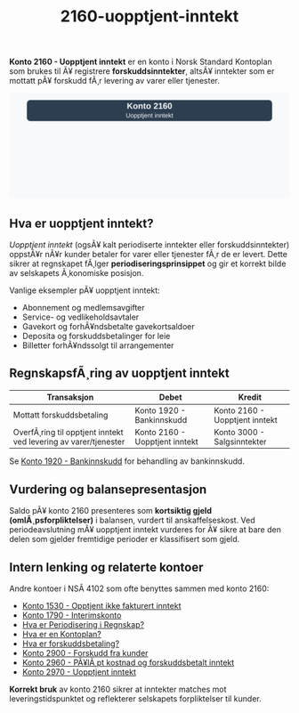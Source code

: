 ﻿---
title: "2160-uopptjent-inntekt"
meta_title: "2160-uopptjent-inntekt"
meta_description: "**Konto 2160 - Uopptjent inntekt** er en konto i Norsk Standard Kontoplan som brukes til Ã¥ registrere **forskuddsinntekter**, altsÃ¥ inntekter som er mottatt p..."
slug: 2160-uopptjent-inntekt
type: blog
layout: pages/single
---

**Konto 2160 - Uopptjent inntekt** er en konto i Norsk Standard Kontoplan som brukes til Ã¥ registrere **forskuddsinntekter**, altsÃ¥ inntekter som er mottatt pÃ¥ forskudd fÃ¸r levering av varer eller tjenester.

![Illustrasjon av konto 2160 Uopptjent inntekt](2160-uopptjent-inntekt-image.svg)

## Hva er uopptjent inntekt?

*Uopptjent inntekt* (ogsÃ¥ kalt periodiserte inntekter eller forskuddsinntekter) oppstÃ¥r nÃ¥r kunder betaler for varer eller tjenester fÃ¸r de er levert. Dette sikrer at regnskapet fÃ¸lger **periodiseringsprinsippet** og gir et korrekt bilde av selskapets Ã¸konomiske posisjon.

Vanlige eksempler pÃ¥ uopptjent inntekt:

* Abonnement og medlemsavgifter
* Service- og vedlikeholdsavtaler
* Gavekort og forhÃ¥ndsbetalte gavekortsaldoer
* Deposita og forskuddsbetalinger for leie
* Billetter forhÃ¥ndssolgt til arrangementer

## RegnskapsfÃ¸ring av uopptjent inntekt

| Transaksjon                                               | Debet                           | Kredit                            |
|-----------------------------------------------------------|---------------------------------|-----------------------------------|
| Mottatt forskuddsbetaling                                 | Konto 1920 - Bankinnskudd       | Konto 2160 - Uopptjent inntekt    |
| OverfÃ¸ring til opptjent inntekt ved levering av varer/tjenester | Konto 2160 - Uopptjent inntekt | Konto 3000 - Salgsinntekter       |

Se [Konto 1920 - Bankinnskudd](/blogs/kontoplan/1920-bankinnskudd "Konto 1920 - Bankinnskudd") for behandling av bankinnskudd.

## Vurdering og balansepresentasjon

Saldo pÃ¥ konto 2160 presenteres som **kortsiktig gjeld (omlÃ¸psforpliktelser)** i balansen, vurdert til anskaffelseskost. Ved periodeavslutning mÃ¥ uopptjent inntekt vurderes for Ã¥ sikre at bare den delen som gjelder fremtidige perioder er klassifisert som gjeld.

## Intern lenking og relaterte kontoer

Andre kontoer i NSÂ 4102 som ofte benyttes sammen med konto 2160:

* [Konto 1530 - Opptjent ikke fakturert inntekt](/blogs/kontoplan/1530-opptjent-ikke-fakturert-inntekt "Konto 1530 - Opptjent ikke fakturert inntekt")
* [Konto 1790 - Interimskonto](/blogs/kontoplan/1790-interimskonto "Konto 1790 - Interimskonto")
* [Hva er Periodisering i Regnskap?](/blogs/regnskap/hva-er-periodisering "Hva er Periodisering i Regnskap? Komplett Guide til Periodiseringsprinsippet")
* [Hva er en Kontoplan?](/blogs/regnskap/hva-er-kontoplan "Hva er en Kontoplan? Komplett Guide til Kontoplaner i Norsk Regnskap")
* [Hva er forskuddsbetaling?](/blogs/regnskap/hva-er-forskuddsbetaling "Hva er forskuddsbetaling? Komplett Guide til Forskuddsbetalinger i Regnskap")
* [Konto 2900 - Forskudd fra kunder](/blogs/kontoplan/2900-forskudd-fra-kunder "Konto 2900 - Forskudd fra kunder: RegnskapsfÃ¸ring av forskudd fra kunder")
* [Konto 2960 - PÃ¥lÃ¸pt kostnad og forskuddsbetalt inntekt](/blogs/kontoplan/2960-palopte-kostnad-og-forskuddsbetalt-inntekt "Konto 2960 - PÃ¥lÃ¸pt kostnad og forskuddsbetalt inntekt: RegnskapsfÃ¸ring av pÃ¥lÃ¸pt kostnad og forskuddsbetalt inntekt")
* [Konto 2970 - Uopptjent inntekt](/blogs/kontoplan/2970-uopptjent-inntekt "Konto 2970 - Uopptjent inntekt: RegnskapsfÃ¸ring av uopptjent inntekt")

**Korrekt bruk** av konto 2160 sikrer at inntekter matches mot leveringstidspunktet og reflekterer selskapets forpliktelser til kunder.

